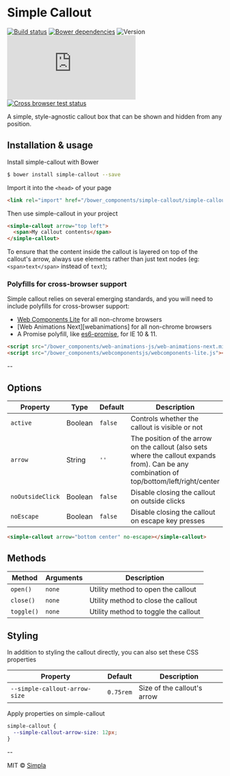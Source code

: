 # Simple Callout
[![Build status][travis-badge]][travis-url] [![Bower dependencies][bowerdeps-badge]][bowerdeps-url] ![Version][bower-badge] ![Size][size-badge]
<br/>[![Cross browser test status][browser-badges]][travis-url]

A simple, style-agnostic callout box that can be shown and hidden from any position.

## Installation & usage

Install simple-callout with Bower

```sh
$ bower install simple-callout --save
```

Import it into the `<head>` of your page

```html
<link rel="import" href="/bower_components/simple-callout/simple-callout.html">
```

Then use simple-callout in your project

```html
<simple-callout arrow="top left">
  <span>My callout contents</span>
</simple-callout>
```

To ensure that the content inside the callout is layered on top of the callout's arrow, always use elements rather than just text nodes (eg: `<span>text</span>` instead of `text`);

### Polyfills for cross-browser support

Simple callout relies on several emerging standards, and you will need to include polyfills for cross-browser support:

- [Web Components Lite][webcomponents] for all non-chrome browsers
- [Web Animations Next][webanimations] for all non-chrome browsers
- A Promise polyfill, like [es6-promise][promise], for IE 10 & 11.

```html
<script src="/bower_components/web-animations-js/web-animations-next.min.js"></script>
<script src="/bower_components/webcomponentsjs/webcomponents-lite.js"></script>
```

--

## Options

Property         | Type    | Default | Description                                                                                                                                 
---------------- | ------- | ------- | ------------                                                                                                                                
`active`         | Boolean | `false` | Controls whether the callout is visible or not                                                                                              
`arrow`          | String  | `''`    | The position of the arrow on the callout (also sets where the callout expands from). Can be any combination of top/bottom/left/right/center 
`noOutsideClick` | Boolean | `false` | Disable closing the callout on outside clicks                                                                                               
`noEscape`       | Boolean | `false` | Disable closing the callout on escape key presses                                                                                           

```html
<simple-callout arrow="bottom center" no-escape></simple-callout> 
```

## Methods

Method     | Arguments | Description                          
---------- | --------- | ------------                         
`open()`   | `none`    | Utility method to open the callout   
`close()`  | `none`    | Utility method to close the callout  
`toggle()` | `none`    | Utility method to toggle the callout 

## Styling
In addition to styling the callout directly, you can also set these CSS properties

Property                      | Default            | Description                 
----------------------------- | ------------------ | ------------                
`--simple-callout-arrow-size` | `0.75rem`          | Size of the callout's arrow 

Apply properties on simple-callout

```css
simple-callout {
  --simple-callout-arrow-size: 12px;
}
```

--

MIT © [Simpla](https://www.simpla.io)

[webcomponents]: https://github.com/webcomponents/webcomponentsjs
[promise]: https://github.com/stefanpenner/es6-promise

[bower-badge]: https://img.shields.io/bower/v/simple-callout.svg
[bowerlicense-badge]: https://img.shields.io/bower/l/simple-callout.svg
[travis-badge]: https://img.shields.io/travis/SimpleElements/simple-callout.svg
[travis-url]: https://travis-ci.org/SimpleElements/simple-callout
[bowerdeps-badge]: https://img.shields.io/gemnasium/SimpleElements/simple-callout.svg
[bowerdeps-url]: https://gemnasium.com/bower/simple-callout
[size-badge]: https://badges.herokuapp.com/size/github/SimpleElements/simple-callout/master/simple-callout.html?gzip=true&color=blue
[browser-badges]: https://badges.herokuapp.com/travis/SimpleElements/simple-callout/sauce/SimpleElements?labels=none
